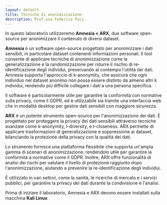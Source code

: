 ```yaml
---
layout: default
title: Tecniche di anonimizzazione
description: Prof.ssa Federica Paci
---
```


In questo laboratorio utilizzeremo **Amnesia** e **ARX**, due software open-source per anonimizzare il contenuto di diversi dataset. 

**Amnesia** è un software open-source progettato per anonimizzare i dati sensibili, in particolare dataset contenenti informazioni personali. Il tool consente di applicare tecniche di anonimizzazione come la generalizzazione e la randomizzazione per ridurre il rischio di re-identificazione degli individui, preservando al contempo l'utilità dei dati. Amnesia supporta l'approccio di k-anonymity, che assicura che ogni individuo nel dataset anonimo non possa essere distinto da almeno altri k individui, rendendo più difficile collegare i dati a una persona specifica.

Il software è particolarmente utile per garantire la conformità con normative sulla privacy, come il GDPR, ed è utilizzabile sia tramite una interfaccia web che in modalità desktop per gestire dati sensibili con maggiore sicurezza.

**ARX** è un potente strumento open-source per l'anonimizzazione dei dati. È progettato per proteggere la privacy dei dati sensibili attraverso tecniche avanzate come k-anonymity, l-diversity, e t-closeness. ARX permette di applicare trasformazioni di generalizzazione e soppressione ai dataset, bilanciando la protezione della privacy con la qualità dei dati.

Lo strumento fornisce una piattaforma flessibile che supporta un'ampia gamma di scenari di anonimizzazione, rendendolo utile per garantire la conformità a normative come il GDPR. Inoltre, ARX offre funzionalità di analisi dei rischi per valutare il livello di protezione raggiunto dopo l'anonimizzazione, aiutando a prevenire la re-identificazione degli individui.

È utilizzato in vari settori, come la sanità, le ricerche di mercato e i servizi pubblici, per garantire la privacy dei dati durante la condivisione e l'analisi.

Prima di iniziare il laboratorio, Amnesia e ARX devono essere installati sulla macchina **Kali Linux**
